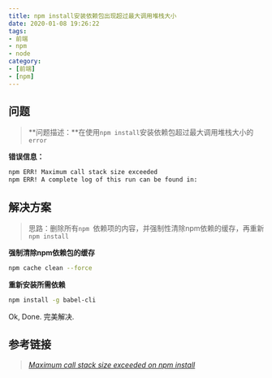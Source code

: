 ```yaml
---
title: npm install安装依赖包出现超过最大调用堆栈大小
date: 2020-01-08 19:26:22
tags:
- 前端
- npm
- node
category:
- [前端]
- [npm]
---
```


## 问题

> **问题描述：**在使用`npm install`安装依赖包超过最大调用堆栈大小的`error `

**错误信息：**

```sh
npm ERR! Maximum call stack size exceeded
npm ERR! A complete log of this run can be found in:
```

## 解决方案

> 思路：删除所有`npm `依赖项的内容，并强制性清除npm依赖的缓存，再重新`npm install`

**强制清除npm依赖包的缓存**

```sh
npm cache clean --force
```

**重新安装所需依赖**

```sh
npm install -g babel-cli
```

Ok, Done. 完美解决.

## 参考链接

> [*Maximum call stack size exceeded on npm install*](https://stackoverflow.com/questions/40566348/maximum-call-stack-size-exceeded-on-npm-install)

